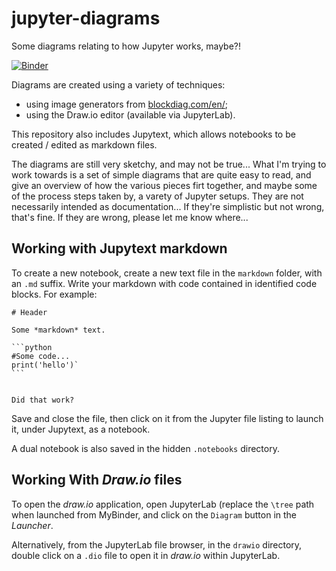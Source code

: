 # jupyter-diagrams
Some diagrams relating to how Jupyter works, maybe?!

[![Binder](https://mybinder.org/badge_logo.svg)](https://mybinder.org/v2/gh/ouseful-demos/jupyter-architecture-diagrams/master)


Diagrams are created using a variety of techniques:

- using image generators from [blockdiag.com/en/](http://blockdiag.com/en/);
- using the Draw.io editor (available via JupyterLab).

This repository also includes Jupytext, which allows notebooks to be created / edited as markdown files.

The diagrams are still very sketchy, and may not be true... What I'm trying to work towards is a set of simple diagrams that are quite easy to read, and give an overview of how the various pieces firt together,  and maybe some of the process steps taken by, a varety of Jupyter setups. They are not necessarily intended as documentation... If they're simplistic but not wrong, that's fine. If they are wrong, please let me know where...

## Working with Jupytext markdown

To create a new notebook, create a new text file in the `markdown` folder, with an `.md` suffix. Write your markdown with code contained in identified code blocks. For example:

`````
# Header

Some *markdown* text.

```python
#Some code...
print('hello')`
```


Did that work?
`````

Save and close the file, then click on it from the Jupyter file listing to launch it, under Jupytext, as a notebook.

A dual notebook is also saved in the hidden `.notebooks` directory.

## Working With *Draw.io* files

To open the *draw.io* application, open JupyterLab (replace the `\tree` path when launched from MyBinder, and click on the `Diagram` button in the *Launcher*.

Alternatively, from the JupyterLab file browser, in the `drawio` directory, double click on a `.dio` file to open it in *draw.io* within JupyterLab.
